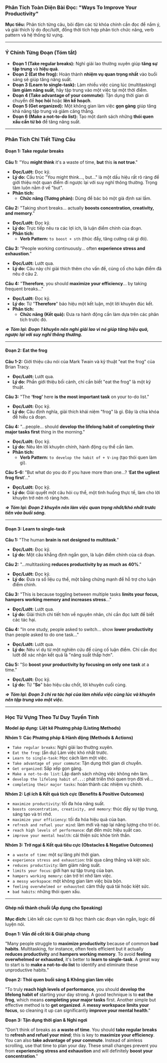 ### **Phân Tích Toàn Diện Bài Đọc: "Ways To Improve Your Productivity"**

**Mục tiêu:** Phân tích từng câu, bôi đậm các từ khóa chính cần đọc để nắm ý, và giải thích lý do đọc/lướt, đồng thời tích hợp phân tích chức năng, verb pattern và hệ thống từ vựng.

---

### **Ý Chính Từng Đoạn (Tóm tắt)**

*   **Đoạn 1 (Take regular breaks):** Nghỉ giải lao thường xuyên giúp **tăng sự tập trung** và **hiệu quả**.
*   **Đoạn 2 (Eat the frog):** Hoàn thành **nhiệm vụ quan trọng nhất** vào buổi sáng sẽ giúp tăng năng suất.
*   **Đoạn 3 (Learn to single-task):** Làm nhiều việc cùng lúc (multitasking) **làm giảm năng suất**, hãy tập trung vào một việc tại một thời điểm.
*   **Đoạn 4 (Take advantage of your commute):** Tận dụng thời gian di chuyển để **học hỏi** hoặc **lên kế hoạch**.
*   **Đoạn 5 (Get organized):** Một không gian làm việc **gọn gàng** giúp tăng khả năng tập trung và giảm căng thẳng.
*   **Đoạn 6 (Make a not-to-do list):** Tạo một danh sách những **thói quen xấu cần từ bỏ** để tăng năng suất.

---

### **Phân Tích Chi Tiết Từng Câu**

#### **Đoạn 1: Take regular breaks**

**Câu 1:** "You **might think** it's a waste of time, **but** this **is not true**."
*   **Đọc/Lướt:** Đọc kỹ.
*   **Lý do:** Cấu trúc "You might think..., but..." là một dấu hiệu rất rõ ràng để giới thiệu một quan điểm đi ngược lại với suy nghĩ thông thường. Trọng tâm luôn nằm ở vế "but".
*   **Phân tích:**
    *   **Chức năng (Tương phản):** Dùng để bác bỏ một giả định sai lầm.

**Câu 2:** "Taking short breaks... actually **boosts concentration, creativity, and memory**."
*   **Đọc/Lướt:** Đọc kỹ.
*   **Lý do:** Trực tiếp nêu ra các lợi ích, là luận điểm chính của đoạn.
*   **Phân tích:**
    *   **Verb Pattern:** `to boost + sth` (thúc đẩy, tăng cường cái gì đó).

**Câu 3:** "People working continuously... often **experience stress and exhaustion**."
*   **Đọc/Lướt:** Lướt qua.
*   **Lý do:** Câu này chỉ giải thích thêm cho vấn đề, củng cố cho luận điểm đã nêu ở câu 2.

**Câu 4:** "**Therefore**, you should **maximize your efficiency**... by taking frequent breaks..."
*   **Đọc/Lướt:** Đọc kỹ.
*   **Lý do:** Từ "**Therefore**" báo hiệu một kết luận, một lời khuyên đúc kết.
*   **Phân tích:**
    *   **Chức năng (Kết quả):** Đưa ra hành động cần làm dựa trên các phân tích trước đó.

***=> Tóm lại: Đoạn 1 khuyên nên nghỉ giải lao vì nó giúp tăng hiệu quả, ngược lại với suy nghĩ thông thường.***

---

#### **Đoạn 2: Eat the frog**

**Câu 1-2:** Giới thiệu câu nói của Mark Twain và kỹ thuật "eat the frog" của Brian Tracy.
*   **Đọc/Lướt:** Lướt qua.
*   **Lý do:** Phần giới thiệu bối cảnh, chỉ cần biết "eat the frog" là một kỹ thuật.

**Câu 3:** "The **‘frog’** here **is the most important task** on your to-do list."
*   **Đọc/Lướt:** Đọc kỹ.
*   **Lý do:** Câu định nghĩa, giải thích khái niệm "frog" là gì. Đây là chìa khóa để hiểu cả đoạn.

**Câu 4:** "...people... should **develop the lifelong habit of completing their major tasks first** thing in the morning."
*   **Đọc/Lướt:** Đọc kỹ.
*   **Lý do:** Nêu lên lời khuyên chính, hành động cụ thể cần làm.
*   **Phân tích:**
    *   **Verb Pattern:** `to develop the habit of + V-ing` (tạo thói quen làm gì).

**Câu 5-6:** "But what do you do if you have more than one...? ‘**Eat the ugliest frog first**’..."
*   **Đọc/Lướt:** Đọc kỹ.
*   **Lý do:** Giải quyết một câu hỏi cụ thể, một tình huống thực tế, làm cho lời khuyên trở nên rõ ràng hơn.

***=> Tóm lại: Đoạn 2 khuyên nên làm việc quan trọng nhất/khó nhất trước tiên vào buổi sáng.***

---

#### **Đoạn 3: Learn to single-task**

**Câu 1:** "The human **brain is not designed to multitask**."
*   **Đọc/Lướt:** Đọc kỹ.
*   **Lý do:** Một câu khẳng định ngắn gọn, là luận điểm chính của cả đoạn.

**Câu 2:** "...multitasking **reduces productivity by as much as 40%**."
*   **Đọc/Lướt:** Đọc kỹ.
*   **Lý do:** Đưa ra số liệu cụ thể, một bằng chứng mạnh để hỗ trợ cho luận điểm chính.

**Câu 3:** "This is because toggling between multiple tasks **limits your focus, hampers working memory and increases stress**..."
*   **Đọc/Lướt:** Lướt qua.
*   **Lý do:** Giải thích chi tiết hơn về nguyên nhân, chỉ cần đọc lướt để biết các tác hại.

**Câu 4:** "In one study, people asked to switch... show **lower productivity** than people asked to do one task..."
*   **Đọc/Lướt:** Lướt qua.
*   **Lý do:** Nêu ví dụ từ một nghiên cứu để củng cố luận điểm. Chỉ cần đọc lướt để xác nhận kết quả là "năng suất thấp hơn".

**Câu 5:** "So **boost your productivity by focusing on only one task** at a time."
*   **Đọc/Lướt:** Đọc kỹ.
*   **Lý do:** Từ "**So**" báo hiệu câu chốt, lời khuyên cuối cùng.

***=> Tóm lại: Đoạn 3 chỉ ra tác hại của làm nhiều việc cùng lúc và khuyên nên tập trung vào một việc.***

---

### **Học Từ Vựng Theo Tư Duy Tuyến Tính**

**Model áp dụng:** **Liệt kê Phương pháp (Listing Methods)**

**Nhóm 1: Các Phương pháp & Hành động (Methods & Actions)**

*   `Take regular breaks`: Nghỉ giải lao thường xuyên.
*   `Eat the frog`: (ẩn dụ) Làm việc khó nhất trước.
*   `Learn to single-task`: Học cách làm một việc.
*   `Take advantage of your commute`: Tận dụng thời gian di chuyển.
*   `Get organized`: Sắp xếp gọn gàng.
*   `Make a not-to-do list`: Lập danh sách những việc không nên làm.
*   `develop the lifelong habit of...`: phát triển thói quen trọn đời về...
*   `completing their major tasks`: hoàn thành các nhiệm vụ chính.

**Nhóm 2: Lợi ích & Kết quả tích cực (Benefits & Positive Outcomes)**

*   `maximize productivity`: tối đa hóa năng suất.
*   `boosts concentration, creativity, and memory`: thúc đẩy sự tập trung, sáng tạo và trí nhớ.
*   `maximize your efficiency`: tối đa hóa hiệu quả của bạn.
*   `refresh and refuel your mind`: làm mới và nạp lại năng lượng cho trí óc.
*   `reach high levels of performance`: đạt đến mức hiệu suất cao.
*   `improve your mental health`: cải thiện sức khỏe tinh thần.

**Nhóm 3: Trở ngại & Kết quả tiêu cực (Obstacles & Negative Outcomes)**

*   `a waste of time`: một sự lãng phí thời gian.
*   `experience stress and exhaustion`: trải qua căng thẳng và kiệt sức.
*   `reduces productivity`: làm giảm năng suất.
*   `limits your focus`: giới hạn sự tập trung của bạn.
*   `hampers working memory`: cản trở trí nhớ làm việc.
*   `a messy workspace`: một không gian làm việc bừa bộn.
*   `feeling overwhelmed or exhausted`: cảm thấy quá tải hoặc kiệt sức.
*   `bad habits`: những thói quen xấu.

---

#### **Ghép nối thành chuỗi (Áp dụng cho Speaking)**

**Mục đích:** Liên kết các cụm từ đã học thành các đoạn văn ngắn, logic để luyện nói.

**Đoạn 1: Vấn đề cốt lõi & Giải pháp chung**

"Many people struggle to **maximize productivity** because of common **bad habits**. Multitasking, for instance, often feels efficient but it actually **reduces productivity** and **hampers working memory**. To avoid **feeling overwhelmed or exhausted**, it's better to **learn to single-task**. A great way to start is to **make a not-to-do list** to identify and eliminate these unproductive habits."

**Đoạn 2: Thói quen buổi sáng & Không gian làm việc**

"To truly **reach high levels of performance**, you should **develop the lifelong habit of** starting your day strong. A good technique is to **eat the frog**, which means **completing your major tasks** first. Another simple but effective method is to **get organized**. A **messy workspace** **limits your focus**, so cleaning it up can significantly **improve your mental health**."

**Đoạn 3: Tận dụng thời gian & Nghỉ ngơi**

"Don't think of breaks as **a waste of time**. You should **take regular breaks** to **refresh and refuel your mind**; this is key to **maximize your efficiency**. You can also **take advantage of your commute**. Instead of aimless scrolling, use that time to plan your day. These small changes prevent you from **experiencing stress and exhaustion** and will definitely **boost your concentration**."